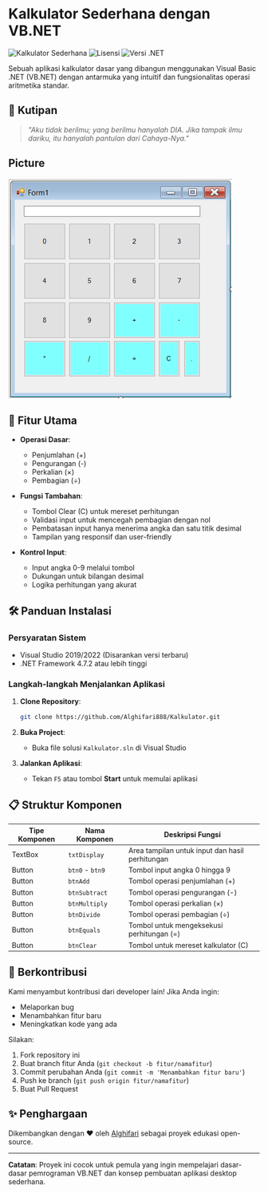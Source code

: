 # Kalkulator Sederhana dengan VB.NET

![Kalkulator Sederhana](https://img.shields.io/badge/Status-Aktif-brightgreen) ![Lisensi](https://img.shields.io/badge/Lisensi-MIT-blue) ![Versi .NET](https://img.shields.io/badge/.NET%20Framework-4.7.2%2B-blueviolet)

Sebuah aplikasi kalkulator dasar yang dibangun menggunakan Visual Basic .NET (VB.NET) dengan antarmuka yang intuitif dan fungsionalitas operasi aritmetika standar.

## 📜 Kutipan

> *"Aku tidak berilmu; yang berilmu hanyalah DIA. Jika tampak ilmu dariku, itu hanyalah pantulan dari Cahaya-Nya."*

## Picture
![PNG](./kalkulator.png)

## 🚀 Fitur Utama

- **Operasi Dasar**:
  - Penjumlahan (+)
  - Pengurangan (-)
  - Perkalian (×)
  - Pembagian (÷)
  
- **Fungsi Tambahan**:
  - Tombol Clear (C) untuk mereset perhitungan
  - Validasi input untuk mencegah pembagian dengan nol
  - Pembatasan input hanya menerima angka dan satu titik desimal
  - Tampilan yang responsif dan user-friendly

- **Kontrol Input**:
  - Input angka 0-9 melalui tombol
  - Dukungan untuk bilangan desimal
  - Logika perhitungan yang akurat

## 🛠️ Panduan Instalasi

### Persyaratan Sistem
- Visual Studio 2019/2022 (Disarankan versi terbaru)
- .NET Framework 4.7.2 atau lebih tinggi

### Langkah-langkah Menjalankan Aplikasi
1. **Clone Repository**:
   ```bash
   git clone https://github.com/Alghifari888/Kalkulator.git
   ```

2. **Buka Project**:
   - Buka file solusi `Kalkulator.sln` di Visual Studio

3. **Jalankan Aplikasi**:
   - Tekan `F5` atau tombol **Start** untuk memulai aplikasi

## 📋 Struktur Komponen

| Tipe Komponen | Nama Komponen | Deskripsi Fungsi |
|--------------|--------------|-----------------|
| TextBox      | `txtDisplay` | Area tampilan untuk input dan hasil perhitungan |
| Button       | `btn0` - `btn9` | Tombol input angka 0 hingga 9 |
| Button       | `btnAdd`     | Tombol operasi penjumlahan (+) |
| Button       | `btnSubtract` | Tombol operasi pengurangan (-) |
| Button       | `btnMultiply` | Tombol operasi perkalian (×) |
| Button       | `btnDivide`   | Tombol operasi pembagian (÷) |
| Button       | `btnEquals`   | Tombol untuk mengeksekusi perhitungan (=) |
| Button       | `btnClear`    | Tombol untuk mereset kalkulator (C) |

## 🤝 Berkontribusi

Kami menyambut kontribusi dari developer lain! Jika Anda ingin:
- Melaporkan bug
- Menambahkan fitur baru
- Meningkatkan kode yang ada

Silakan:
1. Fork repository ini
2. Buat branch fitur Anda (`git checkout -b fitur/namafitur`)
3. Commit perubahan Anda (`git commit -m 'Menambahkan fitur baru'`)
4. Push ke branch (`git push origin fitur/namafitur`)
5. Buat Pull Request

## ✨ Penghargaan

Dikembangkan dengan ❤ oleh [Alghifari](https://github.com/Alghifari888) sebagai proyek edukasi open-source.

---

**Catatan**: Proyek ini cocok untuk pemula yang ingin mempelajari dasar-dasar pemrograman VB.NET dan konsep pembuatan aplikasi desktop sederhana.
